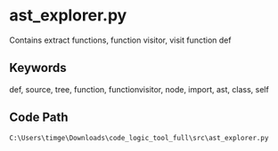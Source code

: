 # ast_explorer.py

Contains extract functions, function visitor, visit function def

## Keywords

def, source, tree, function, functionvisitor, node, import, ast, class, self

## Code Path

`C:\Users\timge\Downloads\code_logic_tool_full\src\ast_explorer.py`


